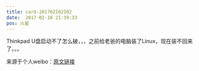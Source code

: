 ```yaml
---
title: card-201702102102
date:  2017-02-10 21:39:33
pos: 火星
---
```

Thinkpad U盘启动不了怎么破，，，之前给老爸的电脑装了Linux，现在装不回来了。。。 

来源于个人weibo：[原文链接](https://m.weibo.cn/status/EuVN44qo9?mblogid=EuVN44qo9)